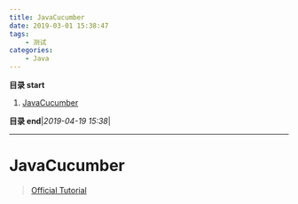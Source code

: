 ```yaml
---
title: JavaCucumber
date: 2019-03-01 15:38:47
tags: 
    - 测试
categories: 
    - Java
---
```


**目录 start**
 
1. [JavaCucumber](#javacucumber)

**目录 end**|_2019-04-19 15:38_|
****************************************
# JavaCucumber
> [Official Tutorial](https://docs.cucumber.io/guides/10-minute-tutorial/)
